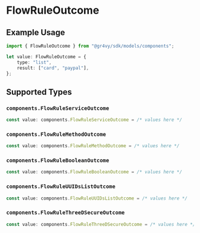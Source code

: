 # FlowRuleOutcome

## Example Usage

```typescript
import { FlowRuleOutcome } from "@gr4vy/sdk/models/components";

let value: FlowRuleOutcome = {
    type: "list",
    result: ["card", "paypal"],
};
```

## Supported Types

### `components.FlowRuleServiceOutcome`

```typescript
const value: components.FlowRuleServiceOutcome = /* values here */
```

### `components.FlowRuleMethodOutcome`

```typescript
const value: components.FlowRuleMethodOutcome = /* values here */
```

### `components.FlowRuleBooleanOutcome`

```typescript
const value: components.FlowRuleBooleanOutcome = /* values here */
```

### `components.FlowRuleUUIDsListOutcome`

```typescript
const value: components.FlowRuleUUIDsListOutcome = /* values here */
```

### `components.FlowRuleThreeDSecureOutcome`

```typescript
const value: components.FlowRuleThreeDSecureOutcome = /* values here */
```

